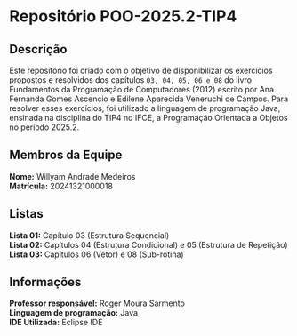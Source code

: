 # Repositório POO-2025.2-TIP4

## Descrição
Este repositório foi criado com o objetivo de disponibilizar os exercícios propostos e resolvidos dos capítulos `03, 04, 05, 06 e 08` do livro Fundamentos da Programação de Computadores (2012) escrito por Ana Fernanda Gomes Ascencio e Edilene Aparecida Veneruchi de Campos. Para resolver esses exercícios, foi utilizado a linguagem de programação Java, ensinada na disciplina do TIP4 no IFCE, a Programação Orientada a Objetos no período 2025.2.

## Membros da Equipe
**Nome:** Willyam Andrade Medeiros\
**Matrícula:** 20241321000018

## Listas
**Lista 01:** Capítulo 03 (Estrutura Sequencial)\
**Lista 02:** Capítulos 04 (Estrutura Condicional) e 05 (Estrutura de Repetição)\
**Lista 03:** Capítulos 06 (Vetor) e 08 (Sub-rotina)

## Informações
**Professor responsável:** Roger Moura Sarmento\
**Linguagem de programação:** Java\
**IDE Utilizada:** Eclipse IDE
